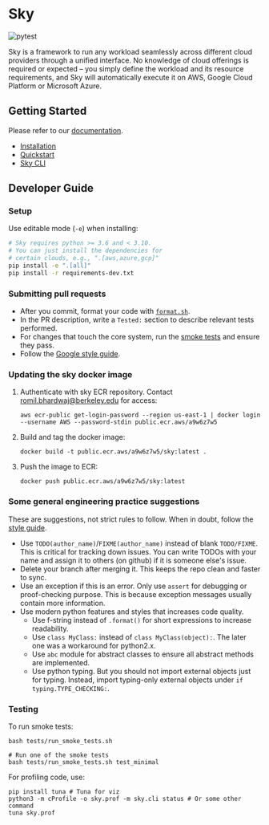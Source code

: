 # Sky

![pytest](https://github.com/sky-proj/sky/actions/workflows/pytest.yml/badge.svg)

Sky is a framework to run any workload seamlessly across different cloud providers through a unified interface. No knowledge of cloud offerings is required or expected – you simply define the workload and its resource requirements, and Sky will automatically execute it on AWS, Google Cloud Platform or Microsoft Azure.

<!-- TODO: We need a logo here -->
## Getting Started
Please refer to our [documentation](https://sky-proj-sky.readthedocs-hosted.com/en/latest/).
- [Installation](https://sky-proj-sky.readthedocs-hosted.com/en/latest/getting-started/installation.html)
- [Quickstart](https://sky-proj-sky.readthedocs-hosted.com/en/latest/getting-started/quickstart.html)
- [Sky CLI](https://sky-proj-sky.readthedocs-hosted.com/en/latest/reference/cli.html)

## Developer Guide
### Setup
Use editable mode (`-e`) when installing:
```bash
# Sky requires python >= 3.6 and < 3.10.
# You can just install the dependencies for
# certain clouds, e.g., ".[aws,azure,gcp]"
pip install -e ".[all]"
pip install -r requirements-dev.txt
```

### Submitting pull requests
- After you commit, format your code with [`format.sh`](./format.sh).
- In the PR description, write a `Tested:` section to describe relevant tests performed.
- For changes that touch the core system, run the [smoke tests](#testing) and ensure they pass.
- Follow the [Google style guide](https://google.github.io/styleguide/pyguide.html).

### Updating the sky docker image
1. Authenticate with sky ECR repository. Contact romil.bhardwaj@berkeley.edu for access:
   ```
   aws ecr-public get-login-password --region us-east-1 | docker login --username AWS --password-stdin public.ecr.aws/a9w6z7w5
   ```

2. Build and tag the docker image:
   ```
   docker build -t public.ecr.aws/a9w6z7w5/sky:latest .
   ```

3. Push the image to ECR:
   ```
   docker push public.ecr.aws/a9w6z7w5/sky:latest
   ```

### Some general engineering practice suggestions

These are suggestions, not strict rules to follow. When in doubt, follow the [style guide](https://google.github.io/styleguide/pyguide.html).

* Use `TODO(author_name)`/`FIXME(author_name)` instead of blank `TODO/FIXME`. This is critical for tracking down issues. You can write TODOs with your name and assign it to others (on github) if it is someone else's issue.
* Delete your branch after merging it. This keeps the repo clean and faster to sync.
* Use an exception if this is an error. Only use `assert` for debugging or proof-checking purpose. This is because exception messages usually contain more information.
* Use modern python features and styles that increases code quality.
  * Use f-string instead of `.format()` for short expressions to increase readability.
  * Use `class MyClass:` instead of `class MyClass(object):`. The later one was a workaround for python2.x.
  * Use `abc` module for abstract classes to ensure all abstract methods are implemented.
  * Use python typing. But you should not import external objects just for typing. Instead, import typing-only external objects under `if typing.TYPE_CHECKING:`.

### Testing
To run smoke tests:
```
bash tests/run_smoke_tests.sh

# Run one of the smoke tests
bash tests/run_smoke_tests.sh test_minimal
```

For profiling code, use:
```
pip install tuna # Tuna for viz
python3 -m cProfile -o sky.prof -m sky.cli status # Or some other command
tuna sky.prof
```
